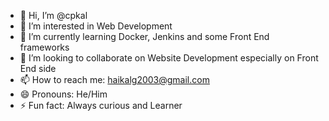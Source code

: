 - 👋 Hi, I’m @cpkal
- 👀 I’m interested in Web Development
- 🌱 I’m currently learning Docker, Jenkins and some Front End frameworks
- 💞️ I’m looking to collaborate on Website Development especially on Front End side
- 📫 How to reach me: haikalg2003@gmail.com
- 😄 Pronouns: He/Him
- ⚡ Fun fact: Always curious and Learner

<!---
cpkal/cpkal is a ✨ special ✨ repository because its `README.md` (this file) appears on your GitHub profile.
You can click the Preview link to take a look at your changes.
--->
